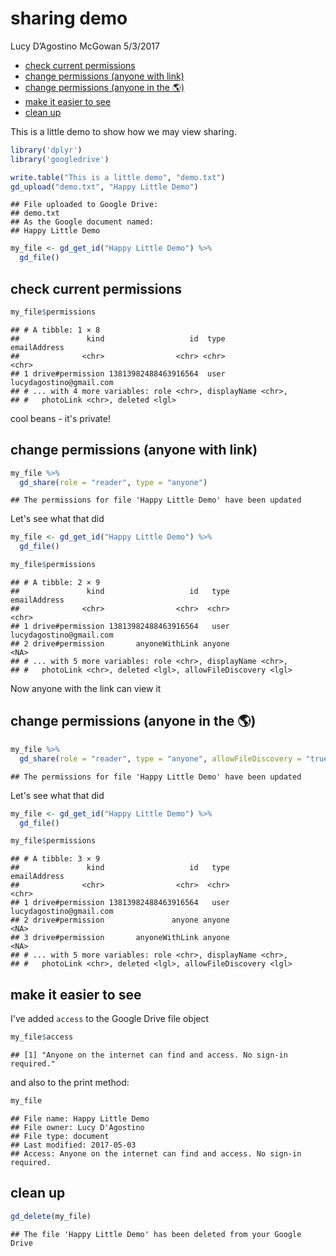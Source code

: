 sharing demo
================
Lucy D’Agostino McGowan
5/3/2017

-   [check current permissions](#check-current-permissions)
-   [change permissions (anyone with link)](#change-permissions-anyone-with-link)
-   [change permissions (anyone in the 🌎)](#change-permissions-anyone-in-the)
-   [make it easier to see](#make-it-easier-to-see)
-   [clean up](#clean-up)

This is a little demo to show how we may view sharing.

``` r
library('dplyr')
library('googledrive')
```

``` r
write.table("This is a little demo", "demo.txt")
gd_upload("demo.txt", "Happy Little Demo")
```

    ## File uploaded to Google Drive: 
    ## demo.txt 
    ## As the Google document named:
    ## Happy Little Demo

``` r
my_file <- gd_get_id("Happy Little Demo") %>%
  gd_file()
```

check current permissions
-------------------------

``` r
my_file$permissions
```

    ## # A tibble: 1 × 8
    ##               kind                   id  type            emailAddress
    ##              <chr>                <chr> <chr>                   <chr>
    ## 1 drive#permission 13813982488463916564  user lucydagostino@gmail.com
    ## # ... with 4 more variables: role <chr>, displayName <chr>,
    ## #   photoLink <chr>, deleted <lgl>

cool beans - it's private!

change permissions (anyone with link)
-------------------------------------

``` r
my_file %>%
  gd_share(role = "reader", type = "anyone")
```

    ## The permissions for file 'Happy Little Demo' have been updated

Let's see what that did

``` r
my_file <- gd_get_id("Happy Little Demo") %>%
  gd_file()

my_file$permissions
```

    ## # A tibble: 2 × 9
    ##               kind                   id   type            emailAddress
    ##              <chr>                <chr>  <chr>                   <chr>
    ## 1 drive#permission 13813982488463916564   user lucydagostino@gmail.com
    ## 2 drive#permission       anyoneWithLink anyone                    <NA>
    ## # ... with 5 more variables: role <chr>, displayName <chr>,
    ## #   photoLink <chr>, deleted <lgl>, allowFileDiscovery <lgl>

Now anyone with the link can view it

change permissions (anyone in the 🌎)
------------------------------------

``` r
my_file %>%
  gd_share(role = "reader", type = "anyone", allowFileDiscovery = "true")
```

    ## The permissions for file 'Happy Little Demo' have been updated

Let's see what that did

``` r
my_file <- gd_get_id("Happy Little Demo") %>%
  gd_file()

my_file$permissions
```

    ## # A tibble: 3 × 9
    ##               kind                   id   type            emailAddress
    ##              <chr>                <chr>  <chr>                   <chr>
    ## 1 drive#permission 13813982488463916564   user lucydagostino@gmail.com
    ## 2 drive#permission               anyone anyone                    <NA>
    ## 3 drive#permission       anyoneWithLink anyone                    <NA>
    ## # ... with 5 more variables: role <chr>, displayName <chr>,
    ## #   photoLink <chr>, deleted <lgl>, allowFileDiscovery <lgl>

make it easier to see
---------------------

I've added `access` to the Google Drive file object

``` r
my_file$access
```

    ## [1] "Anyone on the internet can find and access. No sign-in required."

and also to the print method:

``` r
my_file
```

    ## File name: Happy Little Demo 
    ## File owner: Lucy D'Agostino 
    ## File type: document 
    ## Last modified: 2017-05-03 
    ## Access: Anyone on the internet can find and access. No sign-in required.

clean up
--------

``` r
gd_delete(my_file)
```

    ## The file 'Happy Little Demo' has been deleted from your Google Drive
